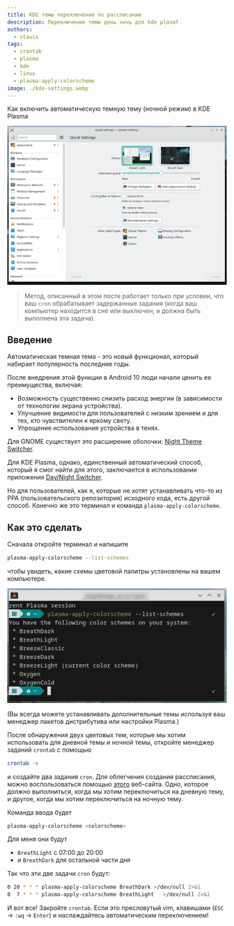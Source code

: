```yaml
---
title: KDE темы переключение по рассписанию
description: Переключение темы день ночь для kde plasmf
authors:
  - stavis
tags:
  - crontab
  - plasma
  - kde
  - linux
  - plasma-apply-colorscheme
image: ./kde-settings.webp
---
```

Как включить автоматическую темную тему (ночной режим) в KDE Plasma

![](./kde-settings.webp)

> Метод, описанный в этом посте работает только при условии, что ваш `cron` обрабатывает задержанные задания (когда ваш компьютер находится в сне или выключен, и должна быть выполнена эта задача).

## Введение

Автоматическая темная тема - это новый функционал, который набирает популярность последние годы.

После внедрения этой функции в Android 10 люди начали ценить ее преимущества, включая:

- Возможность существенно снизить расход энергии (в зависимости от технологии экрана устройства).
- Улучшение видимости для пользователей с низким зрением и для тех, кто чувствителен к яркому свету.
- Упрощение использования устройства в тенях.

Для GNOME существует это расширение оболочки: [Night Theme Switcher](https://extensions.gnome.org/extension/2236/night-theme-switcher/).

Для KDE Plasma, однако, единственный автоматический способ, который я смог найти для этого, заключается в использовании приложения [Day/Night Switcher](https://store.kde.org/p/1804745/).

Но для пользователей, как я, которые не хотят устанавливать что-то из PPA (пользовательского репозитория) исходного кода, есть другой способ. Конечно же это терминал и команда `plasma-apply-colorscheme`.

## Как это сделать

Сначала откройте терминал и напишите

```bash
plasma-apply-colorscheme --list-schemes
```

чтобы увидеть, какие схемы цветовой палитры установлены на вашем компьютере.

![](./plasma-apply-colorscheme.webp)

(Вы всегда можете устанавливать дополнительные темы используя ваш менеджер пакетов дистрибутива или настройки Plasma.)

После обнаружения двух цветовых тем, которые мы хотим использовать для дневной темы и ночной темы, откройте менеджер заданий `crontab` с помощью

```bash
crontab -e
```

и создайте два задания `cron`. Для облегчения создания рассписания, можно воспользоваться помощью [этого](https://crontab.guru/) веб-сайта.
Одно, которое должно выполниться, когда мы хотим переключиться на дневную тему, и другое, когда мы хотим переключиться на ночную тему.

Команда ввода будет

```bash
plasma-apply-colorscheme <colorscheme>
```

Для меня они будут 

- `BreathLight` с 07:00 до 20:00
- и `BreathDark` для остальной части дня

Так что эти две задачи `cron` будут:

```bash
0 20 * * * plasma-apply-colorscheme BreathDark >/dev/null 2>&1
0  7 * * * plasma-apply-colorscheme BreathLight   >/dev/null 2>&1
```

И вот все! Закройте `crontab`.  Если это пресловутый vim, клавишами (`ESC` -> `:wq` -> `Enter`) и наслаждайтесь автоматическим переключением!
